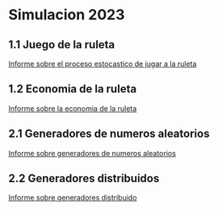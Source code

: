# Simulacion 2023

## 1.1 Juego de la ruleta

[Informe sobre el proceso estocastico de jugar a la ruleta](Ruleta.pdf)

## 1.2 Economia de la ruleta

[Informe sobre la economia de la ruleta](EconRuleta.pdf)

## 2.1 Generadores de numeros aleatorios

[Informe sobre generadores de numeros aleatorios](Generadores.pdf)

## 2.2 Generadores distribuidos

[Informe sobre generadores distribuido](GenDistribuido.pdf)